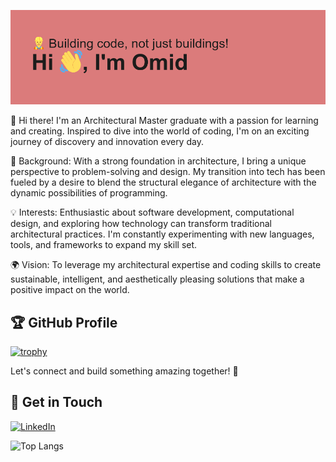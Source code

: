 [![Header](header.png)](https://github.com/TheOmidious/TheOmidious/blob/main/header.png)

👋 Hi there! I'm an Architectural Master graduate with a passion for learning and creating. Inspired to dive into the world of coding, I'm on an exciting journey of discovery and innovation every day.

🌟 Background: With a strong foundation in architecture, I bring a unique perspective to problem-solving and design. My transition into tech has been fueled by a desire to blend the structural elegance of architecture with the dynamic possibilities of programming.

💡 Interests: Enthusiastic about software development, computational design, and exploring how technology can transform traditional architectural practices. I'm constantly experimenting with new languages, tools, and frameworks to expand my skill set.

🌍 Vision: To leverage my architectural expertise and coding skills to create sustainable, intelligent, and aesthetically pleasing solutions that make a positive impact on the world.

## 🏆 GitHub Profile
[![trophy](https://github-profile-trophy.vercel.app/?username=TheOmidious&theme=algolia&margin-w=8&title=Commit)](https://github.com/ryo-ma/github-profile-trophy)

Let's connect and build something amazing together! 🚀

## 🤝 Get in Touch
[](https://www.linkedin.com/in/omid-pournejati-1773674b/)
<a href="https://www.linkedin.com/in/omid-pournejati-1773674b/"><img src="https://img.shields.io/badge/linkedin-%230077B5.svg?style=for-the-badge&logo=linkedin&logoColor=white" alt="LinkedIn"></a>

![Top Langs](https://github-readme-stats.vercel.app/api/top-langs/?username=myusername&hide=javascript,css,scss,html&theme=tokyonight)
